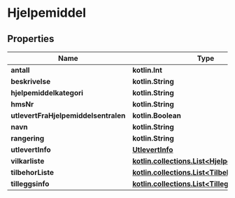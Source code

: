 
# Hjelpemiddel

## Properties
Name | Type | Description | Notes
------------ | ------------- | ------------- | -------------
**antall** | **kotlin.Int** |  | 
**beskrivelse** | **kotlin.String** |  | 
**hjelpemiddelkategori** | **kotlin.String** |  | 
**hmsNr** | **kotlin.String** |  | 
**utlevertFraHjelpemiddelsentralen** | **kotlin.Boolean** |  | 
**navn** | **kotlin.String** |  |  [optional]
**rangering** | **kotlin.String** |  |  [optional]
**utlevertInfo** | [**UtlevertInfo**](UtlevertInfo.md) |  |  [optional]
**vilkarliste** | [**kotlin.collections.List&lt;HjelpemiddelVilkar&gt;**](HjelpemiddelVilkar.md) |  |  [optional]
**tilbehorListe** | [**kotlin.collections.List&lt;Tilbehor&gt;**](Tilbehor.md) |  |  [optional]
**tilleggsinfo** | [**kotlin.collections.List&lt;Tilleggsinfo&gt;**](Tilleggsinfo.md) |  |  [optional]



